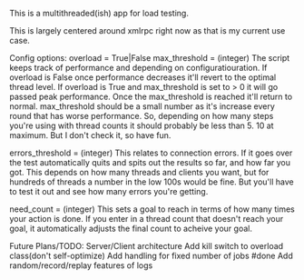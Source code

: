 This is a multithreaded(ish) app for load testing.

This is largely centered around xmlrpc right now as that is my current use case.

Config options:
overload = True|False
max_threshold = (integer)
  The script keeps track of performance and depending on configuratiouration.
  If overload is False once performance decreases it'll revert to the optimal
  thread level.  If overload is True and max_threshold is set to > 0 it will
  go passed peak performance.  Once the max_threshold is reached it'll return
  to normal.  max_threshold should be a small number as it's increase every
  round that has worse performance.  So, depending on how many steps you're
  using with thread counts it should probably be less than 5.  10 at maximum.
  But I don't check it, so have fun.

errors_threshold = (integer)
  This relates to connection errors.  If it goes over the test automatically
  quits and spits out the results so far, and how far you got.  This depends
  on how many threads and clients you want, but for hundreds of threads a
  number in the low 100s would be fine.  But you'll have to test it out and
  see how many errors you're getting.

need_count = (integer)
  This sets a goal to reach in terms of how many times your action is done.
  If you enter in a thread count that doesn't reach your goal, it automatically
  adjusts the final count to acheive your goal.

Future Plans/TODO:
Server/Client architecture
Add kill switch to overload class(don't self-optimize)
Add handling for fixed number of jobs #done
Add random/record/replay features of logs
